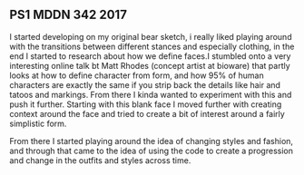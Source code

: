## PS1 MDDN 342 2017

I started developing on my original bear sketch, i really liked playing around with the transitions between different stances and especially clothing, in the end I started to research about how we define faces.I stumbled onto a very interesting online talk bt Matt Rhodes (concept artist at bioware) that partly looks at how to define character from form, and how 95% of human characters are exactly the same if you strip back the details like hair and tatoos and markings. From there I kinda wanted to experiment with this and push it further.
Starting with this blank face I moved further with creating context around the face and tried to create a bit of interest around a fairly simplistic form.

From there I started playing around the idea of changing styles and fashion, and through that came to the idea of using the code to create a progression and change in the outfits and styles across time.